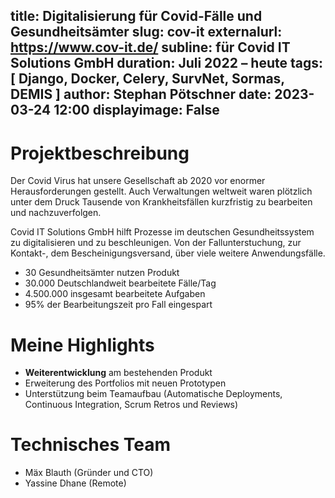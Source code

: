 title: Digitalisierung für Covid-Fälle und Gesundheitsämter
slug: cov-it
externalurl: https://www.cov-it.de/
subline: für Covid IT Solutions GmbH
duration: Juli 2022 – heute
tags: [ Django, Docker, Celery, SurvNet, Sormas, DEMIS ]
author: Stephan Pötschner
date: 2023-03-24 12:00
displayimage: False
---

# Projektbeschreibung

Der Covid Virus hat unsere Gesellschaft ab 2020 vor enormer Herausforderungen gestellt. Auch Verwaltungen weltweit waren plötzlich unter dem Druck Tausende von Krankheitsfällen kurzfristig zu bearbeiten und nachzuverfolgen.

Covid IT Solutions GmbH hilft Prozesse im deutschen Gesundheitssystem zu digitalisieren und zu beschleunigen. Von der Fallunterstuchung, zur Kontakt-, dem Bescheinigungsversand, über viele weitere Anwendungsfälle.


* 30 Gesundheitsämter nutzen Produkt
* 30.000 Deutschlandweit bearbeitete Fälle/Tag
* 4.500.000 insgesamt bearbeitete Aufgaben
* 95% der Bearbeitungszeit pro Fall eingespart


# Meine Highlights

* **Weiterentwicklung** am bestehenden Produkt 
* Erweiterung des Portfolios mit neuen Prototypen
* Unterstützung beim Teamaufbau (Automatische Deployments, Continuous Integration, Scrum Retros und Reviews)


# Technisches Team

* Mäx Blauth (Gründer und CTO)
* Yassine Dhane (Remote)

